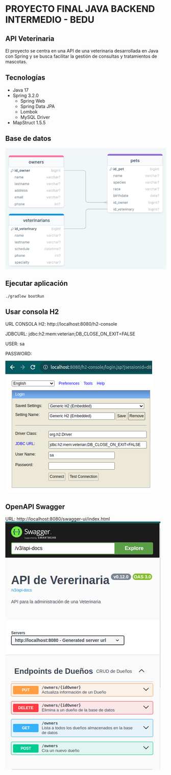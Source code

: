 # PROYECTO FINAL JAVA BACKEND INTERMEDIO - BEDU

## API Veterinaria

El proyecto se centra en una API de una veterinaria desarrollada en Java
con Spring y se busca facilitar la gestión de consultas y tratamientos de mascotas. 

## Tecnologías
- Java 17
- Spring 3.2.0
  - Spring Web
  - Spring Data JPA
  - Lombok
  - MySQL Driver
- MapStruct 1.5.5

## Base de datos
![db_veterinary.png](src%2Fimg%2Fdb_veterinary.png)

## Ejecutar aplicación
`./gradlew bootRun`

## Usar consola H2
URL CONSOLA H2: http://localhost:8080/h2-console

JDBCURL: jdbc:h2:mem:veterian;DB_CLOSE_ON_EXIT=FALSE

USER: sa

PASSWORD:

![H2_console.png](src%2Fimg%2FH2_console.png)

## OpenAPI Swagger
URL: http://localhost:8080/swagger-ui/index.html
![documentation.png](src%2Fimg%2Fdocumentation.png)